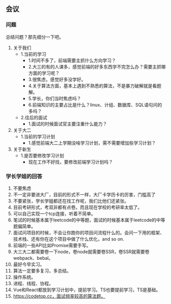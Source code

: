 ## 会议

### 问题
总结问题？那先细分一下吧。
1. 关于我们
    - 1.当前的学习
      + 1.时间不多了，前端需要主抓什么方向学习？
      + 2.大三的有的人课多，感觉前端的好多东西学不完怎么办？需要主抓哪方面的学习呢？
      + 3.很焦虑，感觉好多没学好。
      + 4.关于算法方面，基本上遇到不熟悉的算法，不是暴力破解就是看题解。
      + 5.学长，你们当时焦虑吗？
      + 6.前端知识的主要占比是什么？linux、计组、数据库、SQL语句问的多吗？
    - 2.往后的面试
      + 1.面试的时候面试官主要注重什么能力？
2. 关于大二
    - 1.当前的学习计划
      + 1.感觉前端大二上学期没啥学习计划，需不需要增加些学习计划？
3. 关于新生
    - 1.是否要修改学习计划
      + 现在工作不好找，要修改前端学习计划吗？

### 学长学姐的回答
1. 不要焦虑
2. 不一定非要进大厂，目前的形式不一样，大厂卡学历卡的厉害，门槛高了
3. 不要紧张，学长学姐都还在找工作呢，我们比他们还紧张。
4. 目前考研形式，考双非都有点卷。而且现在学校的考研率太低了。
5. 可以自己实现一个tcp连接，听着不简单。
6. 笔试的时候基本属于leetcode的中等题，面试的时候基本属于leetcode的中等题偏简单。
7. 面试问项目的时候，不会让你跑你的项目问流程什么的。会问一下用的框架、技术栈、还有你在这个项目中做了什么优化，and so on.
8. 前端的一些API比如Promise需要手写。
9. 大三大二都需要卷一下node，卷node就需要卷SSR，卷SSR就需要卷webpack、bebal。
10. 最好今早实习。
11. 算法一定要多复习，多总结。
12. 操作系统。
13. 进程、线程、协程。
14. Vue和React都放到学习计划中，提前学习。TS也要提前学习，TS是基础。
15. https://codetop.cc，面试频率较高的算法题。

